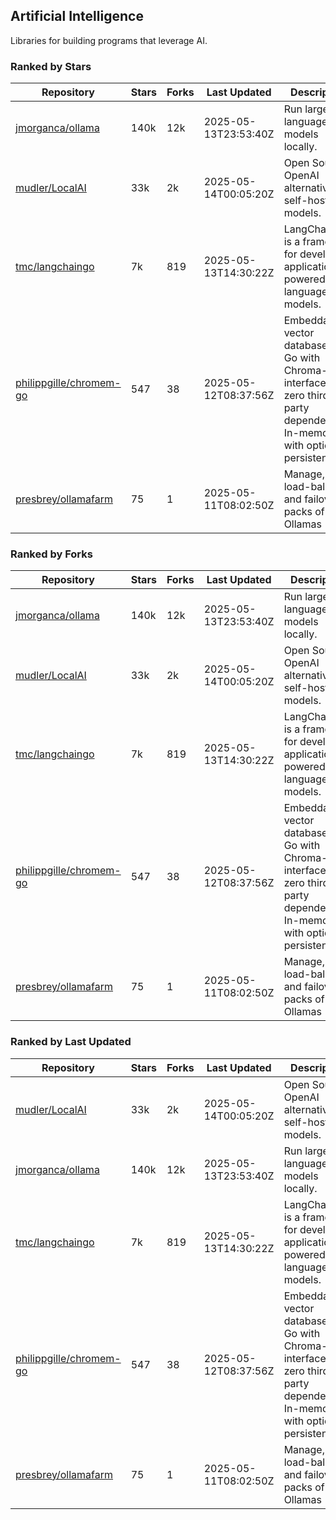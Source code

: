 ## Artificial Intelligence

Libraries for building programs that leverage AI.

### Ranked by Stars

| Repository | Stars | Forks | Last Updated | Description | 
|------------|-------|-------|--------------|-------------|
| [jmorganca/ollama](https://github.com/jmorganca/ollama) | 140k | 12k | 2025-05-13T23:53:40Z |  Run large language models locally. |
| [mudler/LocalAI](https://github.com/mudler/LocalAI) | 33k | 2k | 2025-05-14T00:05:20Z |  Open Source OpenAI alternative, self-host AI models. |
| [tmc/langchaingo](https://github.com/tmc/langchaingo) | 7k | 819 | 2025-05-13T14:30:22Z |  LangChainGo is a framework for developing applications powered by language models. |
| [philippgille/chromem-go](https://github.com/philippgille/chromem-go) | 547 | 38 | 2025-05-12T08:37:56Z |  Embeddable vector database for Go with Chroma-like interface and zero third-party dependencies. In-memory with optional persistence. |
| [presbrey/ollamafarm](https://github.com/presbrey/ollamafarm) | 75 | 1 | 2025-05-11T08:02:50Z |  Manage, load-balance, and failover packs of Ollamas |

### Ranked by Forks

| Repository | Stars | Forks | Last Updated | Description | 
|------------|-------|-------|--------------|-------------|
| [jmorganca/ollama](https://github.com/jmorganca/ollama) | 140k | 12k | 2025-05-13T23:53:40Z |  Run large language models locally. |
| [mudler/LocalAI](https://github.com/mudler/LocalAI) | 33k | 2k | 2025-05-14T00:05:20Z |  Open Source OpenAI alternative, self-host AI models. |
| [tmc/langchaingo](https://github.com/tmc/langchaingo) | 7k | 819 | 2025-05-13T14:30:22Z |  LangChainGo is a framework for developing applications powered by language models. |
| [philippgille/chromem-go](https://github.com/philippgille/chromem-go) | 547 | 38 | 2025-05-12T08:37:56Z |  Embeddable vector database for Go with Chroma-like interface and zero third-party dependencies. In-memory with optional persistence. |
| [presbrey/ollamafarm](https://github.com/presbrey/ollamafarm) | 75 | 1 | 2025-05-11T08:02:50Z |  Manage, load-balance, and failover packs of Ollamas |

### Ranked by Last Updated

| Repository | Stars | Forks | Last Updated | Description | 
|------------|-------|-------|--------------|-------------|
| [mudler/LocalAI](https://github.com/mudler/LocalAI) | 33k | 2k | 2025-05-14T00:05:20Z |  Open Source OpenAI alternative, self-host AI models. |
| [jmorganca/ollama](https://github.com/jmorganca/ollama) | 140k | 12k | 2025-05-13T23:53:40Z |  Run large language models locally. |
| [tmc/langchaingo](https://github.com/tmc/langchaingo) | 7k | 819 | 2025-05-13T14:30:22Z |  LangChainGo is a framework for developing applications powered by language models. |
| [philippgille/chromem-go](https://github.com/philippgille/chromem-go) | 547 | 38 | 2025-05-12T08:37:56Z |  Embeddable vector database for Go with Chroma-like interface and zero third-party dependencies. In-memory with optional persistence. |
| [presbrey/ollamafarm](https://github.com/presbrey/ollamafarm) | 75 | 1 | 2025-05-11T08:02:50Z |  Manage, load-balance, and failover packs of Ollamas |

